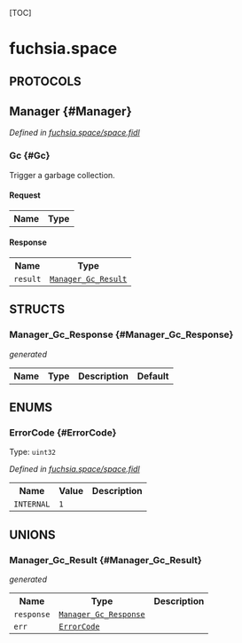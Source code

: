 [TOC]

# fuchsia.space


## **PROTOCOLS**

## Manager {#Manager}
*Defined in [fuchsia.space/space.fidl](https://fuchsia.googlesource.com/fuchsia/+/master/sdk/fidl/fuchsia.space/space.fidl#12)*


### Gc {#Gc}

<p>Trigger a garbage collection.</p>

#### Request
<table>
    <tr><th>Name</th><th>Type</th></tr>
    </table>


#### Response
<table>
    <tr><th>Name</th><th>Type</th></tr>
    <tr>
            <td><code>result</code></td>
            <td>
                <code><a class='link' href='#Manager_Gc_Result'>Manager_Gc_Result</a></code>
            </td>
        </tr></table>



## **STRUCTS**

### Manager_Gc_Response {#Manager_Gc_Response}
*generated*





<table>
    <tr><th>Name</th><th>Type</th><th>Description</th><th>Default</th></tr>
</table>



## **ENUMS**

### ErrorCode {#ErrorCode}
Type: <code>uint32</code>

*Defined in [fuchsia.space/space.fidl](https://fuchsia.googlesource.com/fuchsia/+/master/sdk/fidl/fuchsia.space/space.fidl#7)*



<table>
    <tr><th>Name</th><th>Value</th><th>Description</th></tr><tr>
            <td><code>INTERNAL</code></td>
            <td><code>1</code></td>
            <td></td>
        </tr></table>





## **UNIONS**

### Manager_Gc_Result {#Manager_Gc_Result}
*generated*


<table>
    <tr><th>Name</th><th>Type</th><th>Description</th></tr><tr>
            <td><code>response</code></td>
            <td>
                <code><a class='link' href='#Manager_Gc_Response'>Manager_Gc_Response</a></code>
            </td>
            <td></td>
        </tr><tr>
            <td><code>err</code></td>
            <td>
                <code><a class='link' href='#ErrorCode'>ErrorCode</a></code>
            </td>
            <td></td>
        </tr></table>









